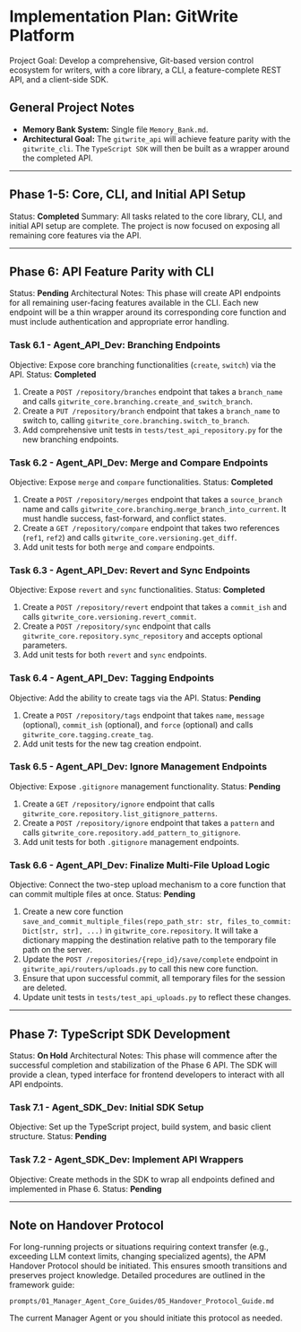 # Implementation Plan: GitWrite Platform

Project Goal: Develop a comprehensive, Git-based version control ecosystem for writers, with a core library, a CLI, a feature-complete REST API, and a client-side SDK.

## General Project Notes
*   **Memory Bank System:** Single file `Memory_Bank.md`.
*   **Architectural Goal:** The `gitwrite_api` will achieve feature parity with the `gitwrite_cli`. The `TypeScript SDK` will then be built as a wrapper around the completed API.

---
## Phase 1-5: Core, CLI, and Initial API Setup
Status: **Completed**
Summary: All tasks related to the core library, CLI, and initial API setup are complete. The project is now focused on exposing all remaining core features via the API.

---

## Phase 6: API Feature Parity with CLI
Status: **Pending**
Architectural Notes: This phase will create API endpoints for all remaining user-facing features available in the CLI. Each new endpoint will be a thin wrapper around its corresponding core function and must include authentication and appropriate error handling.

### Task 6.1 - Agent_API_Dev: Branching Endpoints
Objective: Expose core branching functionalities (`create`, `switch`) via the API.
Status: **Completed**

1.  Create a `POST /repository/branches` endpoint that takes a `branch_name` and calls `gitwrite_core.branching.create_and_switch_branch`.
2.  Create a `PUT /repository/branch` endpoint that takes a `branch_name` to switch to, calling `gitwrite_core.branching.switch_to_branch`.
3.  Add comprehensive unit tests in `tests/test_api_repository.py` for the new branching endpoints.

### Task 6.2 - Agent_API_Dev: Merge and Compare Endpoints
Objective: Expose `merge` and `compare` functionalities.
Status: **Completed**

1.  Create a `POST /repository/merges` endpoint that takes a `source_branch` name and calls `gitwrite_core.branching.merge_branch_into_current`. It must handle success, fast-forward, and conflict states.
2.  Create a `GET /repository/compare` endpoint that takes two references (`ref1`, `ref2`) and calls `gitwrite_core.versioning.get_diff`.
3.  Add unit tests for both `merge` and `compare` endpoints.

### Task 6.3 - Agent_API_Dev: Revert and Sync Endpoints
Objective: Expose `revert` and `sync` functionalities.
Status: **Completed**

1.  Create a `POST /repository/revert` endpoint that takes a `commit_ish` and calls `gitwrite_core.versioning.revert_commit`.
2.  Create a `POST /repository/sync` endpoint that calls `gitwrite_core.repository.sync_repository` and accepts optional parameters.
3.  Add unit tests for both `revert` and `sync` endpoints.

### Task 6.4 - Agent_API_Dev: Tagging Endpoints
Objective: Add the ability to create tags via the API.
Status: **Pending**

1.  Create a `POST /repository/tags` endpoint that takes `name`, `message` (optional), `commit_ish` (optional), and `force` (optional) and calls `gitwrite_core.tagging.create_tag`.
2.  Add unit tests for the new tag creation endpoint.

### Task 6.5 - Agent_API_Dev: Ignore Management Endpoints
Objective: Expose `.gitignore` management functionality.
Status: **Pending**

1.  Create a `GET /repository/ignore` endpoint that calls `gitwrite_core.repository.list_gitignore_patterns`.
2.  Create a `POST /repository/ignore` endpoint that takes a `pattern` and calls `gitwrite_core.repository.add_pattern_to_gitignore`.
3.  Add unit tests for both `.gitignore` management endpoints.

### Task 6.6 - Agent_API_Dev: Finalize Multi-File Upload Logic
Objective: Connect the two-step upload mechanism to a core function that can commit multiple files at once.
Status: **Pending**

1.  Create a new core function `save_and_commit_multiple_files(repo_path_str: str, files_to_commit: Dict[str, str], ...)` in `gitwrite_core.repository`. It will take a dictionary mapping the destination relative path to the temporary file path on the server.
2.  Update the `POST /repositories/{repo_id}/save/complete` endpoint in `gitwrite_api/routers/uploads.py` to call this new core function.
3.  Ensure that upon successful commit, all temporary files for the session are deleted.
4.  Update unit tests in `tests/test_api_uploads.py` to reflect these changes.

---

## Phase 7: TypeScript SDK Development
Status: **On Hold**
Architectural Notes: This phase will commence after the successful completion and stabilization of the Phase 6 API. The SDK will provide a clean, typed interface for frontend developers to interact with all API endpoints.

### Task 7.1 - Agent_SDK_Dev: Initial SDK Setup
Objective: Set up the TypeScript project, build system, and basic client structure.
Status: **Pending**

### Task 7.2 - Agent_SDK_Dev: Implement API Wrappers
Objective: Create methods in the SDK to wrap all endpoints defined and implemented in Phase 6.
Status: **Pending**

---
## Note on Handover Protocol

For long-running projects or situations requiring context transfer (e.g., exceeding LLM context limits, changing specialized agents), the APM Handover Protocol should be initiated. This ensures smooth transitions and preserves project knowledge. Detailed procedures are outlined in the framework guide:

`prompts/01_Manager_Agent_Core_Guides/05_Handover_Protocol_Guide.md`

The current Manager Agent or you should initiate this protocol as needed.
